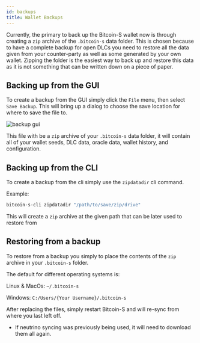 ```yaml
---
id: backups
title: Wallet Backups
---
```


Currently, the primary to back up the Bitcoin-S wallet now is through creating a `zip`
archive of the `.bitcoin-s` data folder. This is chosen because to have a complete backup
for open DLCs you need to restore all the data given from your counter-party as well as some
generated by your own wallet. Zipping the folder is the easiest way to back up and restore
this data as it is not something that can be written down on a piece of paper.

## Backing up from the GUI

To create a backup from the GUI simply click the `File` menu, then select `Save Backup`.
This will bring up a dialog to choose the save location for where to save the file to.

![backup gui](/img/doc-imgs/backup-gui.png)

This file with be a `zip` archive of your `.bitcoin-s` data folder, it will contain all
of your wallet seeds, DLC data, oracle data, wallet history, and configuration.

## Backing up from the CLI

To create a backup from the cli simply use the `zipdatadir` cli command.

Example:

```bash
bitcoin-s-cli zipdatadir "/path/to/save/zip/drive"
```

This will create a `zip` archive at the given path that can be later used to restore from

## Restoring from a backup

To restore from a backup you simply to place the contents of the `zip` archive in your `.bitcoin-s` folder.

The default for different operating systems is:

Linux & MacOs: `~/.bitcoin-s`

Windows: `C:/Users/{Your Username}/.bitcoin-s`

After replacing the files, simply restart Bitcoin-S and will re-sync from where you
last left off.

* If neutrino syncing was previously being used, it will need to download them all again.
